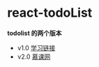 # react-todoList
**todolist 的两个版本**
* v1.0 [学习链接](https://www.jianshu.com/p/211ecf8ed34e)
* v2.0 [慕课网](https://www.imooc.com/video/17566)
